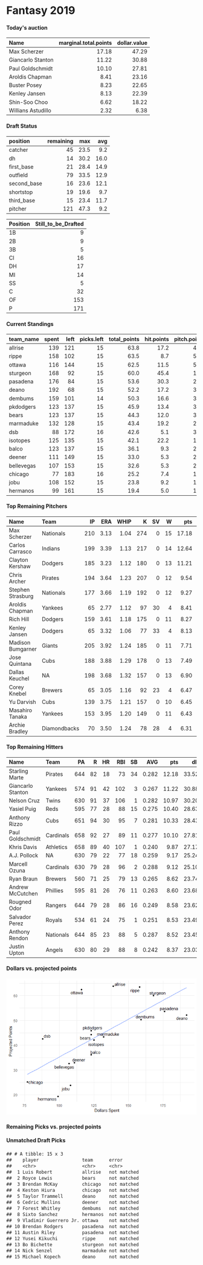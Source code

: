 Fantasy 2019
================

#### Today's auction

| Name               |  marginal.total.points|  dollar.value|
|:-------------------|----------------------:|-------------:|
| Max Scherzer       |                  17.18|         47.29|
| Giancarlo Stanton  |                  11.22|         30.88|
| Paul Goldschmidt   |                  10.10|         27.81|
| Aroldis Chapman    |                   8.41|         23.16|
| Buster Posey       |                   8.23|         22.65|
| Kenley Jansen      |                   8.13|         22.39|
| Shin-Soo Choo      |                   6.62|         18.22|
| Willians Astudillo |                   2.32|          6.38|

#### Draft Status

| position     |  remaining|   max|   avg|
|:-------------|----------:|-----:|-----:|
| catcher      |         45|  23.5|   9.2|
| dh           |         14|  30.2|  16.0|
| first\_base  |         21|  28.4|  14.9|
| outfield     |         79|  33.5|  12.9|
| second\_base |         16|  23.6|  12.1|
| shortstop    |         19|  19.6|   9.7|
| third\_base  |         15|  23.4|  11.7|
| pitcher      |        121|  47.3|   9.2|

| Position |  Still\_to\_be\_Drafted|
|:---------|-----------------------:|
| 1B       |                       9|
| 2B       |                       9|
| 3B       |                       5|
| CI       |                      16|
| DH       |                      17|
| MI       |                      14|
| SS       |                       5|
| C        |                      32|
| OF       |                     153|
| P        |                     171|

#### Current Standings

| team\_name |  spent|  left|  picks.left|  total\_points|  hit.points|  pitch.points|
|:-----------|------:|-----:|-----------:|--------------:|-----------:|-------------:|
| allrise    |    139|   121|          15|           63.8|        17.2|          46.6|
| rippe      |    158|   102|          15|           63.5|         8.7|          54.8|
| ottawa     |    116|   144|          15|           62.5|        11.5|          51.0|
| sturgeon   |    168|    92|          15|           60.0|        45.4|          14.6|
| pasadena   |    176|    84|          15|           53.6|        30.3|          23.3|
| deano      |    192|    68|          15|           52.2|        17.2|          35.0|
| dembums    |    159|   101|          14|           50.3|        16.6|          33.7|
| pkdodgers  |    123|   137|          15|           45.9|        13.4|          32.5|
| bears      |    123|   137|          15|           44.3|        12.0|          32.3|
| marmaduke  |    132|   128|          15|           43.4|        19.2|          24.2|
| dsb        |     88|   172|          16|           42.6|         5.1|          37.5|
| isotopes   |    125|   135|          15|           42.1|        22.2|          19.9|
| balco      |    123|   137|          15|           36.1|         9.3|          26.8|
| deener     |    111|   149|          15|           33.0|         5.3|          27.7|
| bellevegas |    107|   153|          15|           32.6|         5.3|          27.3|
| chicago    |     77|   183|          16|           25.2|         7.4|          17.8|
| jobu       |    108|   152|          15|           23.8|         9.2|          14.6|
| hermanos   |     99|   161|          15|           19.4|         5.0|          14.4|

#### Top Remaining Pitchers

| Name              | Team         |   IP|   ERA|  WHIP|    K|   SV|    W|    pts|    dlr|
|:------------------|:-------------|----:|-----:|-----:|----:|----:|----:|------:|------:|
| Max Scherzer      | Nationals    |  210|  3.13|  1.04|  274|    0|   15|  17.18|  47.29|
| Carlos Carrasco   | Indians      |  199|  3.39|  1.13|  217|    0|   14|  12.64|  34.81|
| Clayton Kershaw   | Dodgers      |  185|  3.23|  1.12|  180|    0|   13|  11.21|  30.85|
| Chris Archer      | Pirates      |  194|  3.64|  1.23|  207|    0|   12|   9.54|  26.27|
| Stephen Strasburg | Nationals    |  177|  3.66|  1.19|  192|    0|   12|   9.27|  25.51|
| Aroldis Chapman   | Yankees      |   65|  2.77|  1.12|   97|   30|    4|   8.41|  23.16|
| Rich Hill         | Dodgers      |  159|  3.61|  1.18|  175|    0|   11|   8.27|  22.78|
| Kenley Jansen     | Dodgers      |   65|  3.32|  1.06|   77|   33|    4|   8.13|  22.39|
| Madison Bumgarner | Giants       |  205|  3.92|  1.24|  185|    0|   11|   7.71|  21.22|
| Jose Quintana     | Cubs         |  188|  3.88|  1.29|  178|    0|   13|   7.49|  20.62|
| Dallas Keuchel    | NA           |  198|  3.68|  1.32|  157|    0|   13|   6.90|  19.01|
| Corey Knebel      | Brewers      |   65|  3.05|  1.16|   92|   23|    4|   6.47|  17.82|
| Yu Darvish        | Cubs         |  139|  3.75|  1.21|  157|    0|   10|   6.45|  17.77|
| Masahiro Tanaka   | Yankees      |  153|  3.95|  1.20|  149|    0|   11|   6.43|  17.70|
| Archie Bradley    | Diamondbacks |   70|  3.50|  1.24|   78|   28|    4|   6.31|  17.37|

#### Top Remaining Hitters

| Name              | Team      |   PA|    R|   HR|  RBI|   SB|    AVG|    pts|    dlr|
|:------------------|:----------|----:|----:|----:|----:|----:|------:|------:|------:|
| Starling Marte    | Pirates   |  644|   82|   18|   73|   34|  0.282|  12.18|  33.52|
| Giancarlo Stanton | Yankees   |  574|   91|   42|  102|    3|  0.267|  11.22|  30.88|
| Nelson Cruz       | Twins     |  630|   91|   37|  106|    1|  0.282|  10.97|  30.20|
| Yasiel Puig       | Reds      |  595|   77|   28|   88|   15|  0.275|  10.40|  28.63|
| Anthony Rizzo     | Cubs      |  651|   94|   30|   95|    7|  0.281|  10.33|  28.43|
| Paul Goldschmidt  | Cardinals |  658|   92|   27|   89|   11|  0.277|  10.10|  27.81|
| Khris Davis       | Athletics |  658|   89|   40|  107|    1|  0.240|   9.87|  27.17|
| A.J. Pollock      | NA        |  630|   79|   22|   77|   18|  0.259|   9.17|  25.24|
| Marcell Ozuna     | Cardinals |  630|   79|   28|   96|    2|  0.288|   9.12|  25.10|
| Ryan Braun        | Brewers   |  560|   71|   25|   79|   13|  0.265|   8.62|  23.74|
| Andrew McCutchen  | Phillies  |  595|   81|   26|   76|   11|  0.263|   8.60|  23.68|
| Rougned Odor      | Rangers   |  644|   79|   28|   86|   16|  0.249|   8.58|  23.62|
| Salvador Perez    | Royals    |  534|   61|   24|   75|    1|  0.251|   8.53|  23.49|
| Anthony Rendon    | Nationals |  644|   85|   23|   88|    5|  0.287|   8.52|  23.45|
| Justin Upton      | Angels    |  630|   80|   29|   88|    8|  0.242|   8.37|  23.03|

#### Dollars vs. projected points

![](draftguide_files/figure-markdown_github/unnamed-chunk-8-1.png)

#### Remaining Picks vs. projected points

#### Unmatched Draft Picks

    ## # A tibble: 15 x 3
    ##    player                team      error      
    ##    <chr>                 <chr>     <chr>      
    ##  1 Luis Robert           allrise   not matched
    ##  2 Royce Lewis           bears     not matched
    ##  3 Brendan McKay         chicago   not matched
    ##  4 Keston Hiura          chicago   not matched
    ##  5 Taylor Trammell       deano     not matched
    ##  6 Cedric Mullins        deener    not matched
    ##  7 Forest Whitley        dembums   not matched
    ##  8 Sixto Sanchez         hermanos  not matched
    ##  9 Vladimir Guerrero Jr. ottawa    not matched
    ## 10 Brendan Rodgers       pasadena  not matched
    ## 11 Austin Riley          pasadena  not matched
    ## 12 Yusei Kikuchi         rippe     not matched
    ## 13 Bo Bichette           sturgeon  not matched
    ## 14 Nick Senzel           marmaduke not matched
    ## 15 Michael Kopech        deano     not matched
